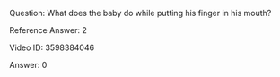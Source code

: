 Question: What does the baby do while putting his finger in his mouth?

Reference Answer: 2

Video ID: 3598384046

Answer: 0

